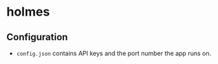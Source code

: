 # holmes #

## Configuration ##
* `config.json` contains API keys and the port number the app runs on.
